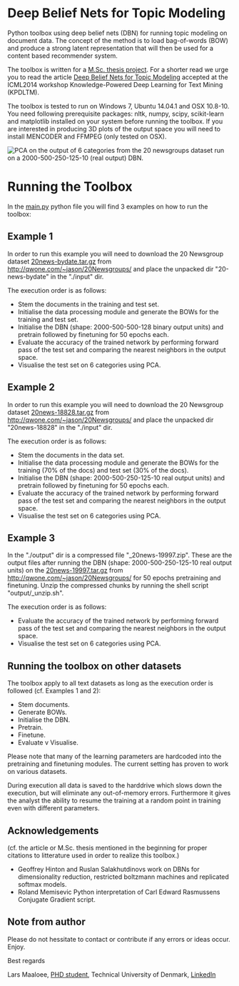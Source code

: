 Deep Belief Nets for Topic Modeling
===================================
Python toolbox using deep belief nets (DBN) for running topic modeling on document data. The concept of the method is to load bag-of-words (BOW) and produce a strong latent representation that will then be used for a content based recommender system.

The toolbox is written for a [M.Sc. thesis project](http://www2.imm.dtu.dk/pubdb/views/publication_details.php?id=6742). For a shorter read we urge you to read the article [Deep Belief Nets for Topic Modeling](http://xxx.tau.ac.il/abs/1501.04325) accepted at the ICML2014 workshop Knowledge-Powered Deep Learning for Text Mining (KPDLTM).

The toolbox is tested to run on Windows 7, Ubuntu 14.04.1 and OSX 10.8-10. You need following prerequisite packages: nltk, numpy, scipy, scikit-learn and matplotlib installed on your system before running the toolbox. If you are interested in producing 3D plots of the output space you will need to install MENCODER and FFMPEG (only tested on OSX).

![PCA on the output of 6 categories from the 20 newsgroups dataset run on a 2000-500-250-125-10 (real output) DBN.](/output/_output_20news.jpg?raw=true "20 newsgroups output")

Running the Toolbox
===================
In the [main.py](main.py) python file you will find 3 examples on how to run the toolbox:

Example 1
---------
In order to run this example you will need to download the 20 Newsgroup dataset [20news-bydate.tar.gz](http://qwone.com/~jason/20Newsgroups/20news-bydate.tar.gz) from http://qwone.com/~jason/20Newsgroups/ and place the unpacked dir "20-news-bydate" in the "./input" dir.

The execution order is as follows:
- Stem the documents in the training and test set.
- Initialise the data processing module and generate the BOWs for the training and test set.
- Initialise the DBN (shape: 2000-500-500-128 binary output units) and pretrain followed by finetuning for 50 epochs each.
- Evaluate the accuracy of the trained network by performing forward pass of the test set and comparing the nearest neighbors in the output space.
- Visualise the test set on 6 categories using PCA.

Example 2
---------
In order to run this example you will need to download the 20 Newsgroup dataset [20news-18828.tar.gz](http://qwone.com/~jason/20Newsgroups/20news-18828.tar.gz) from http://qwone.com/~jason/20Newsgroups/ and place the unpacked dir "20news-18828" in the "./input" dir.

The execution order is as follows:
- Stem the documents in the data set.
- Initialise the data processing module and generate the BOWs for the training (70% of the docs) and test set (30% of the docs).
- Initialise the DBN (shape: 2000-500-250-125-10 real output units) and pretrain followed by finetuning for 50 epochs each.
- Evaluate the accuracy of the trained network by performing forward pass of the test set and comparing the nearest neighbors in the output space.
- Visualise the test set on 6 categories using PCA.

Example 3
---------
In the "./output" dir is a compressed file "_20news-19997.zip". These are the output files after running the DBN (shape: 2000-500-250-125-10 real output units) on the [20news-19997.tar.gz](http://qwone.com/~jason/20Newsgroups/20news-19997.tar.gz) from http://qwone.com/~jason/20Newsgroups/ for 50 epochs pretraining and finetuning. Unzip the compressed chunks by running the shell script "output/_unzip.sh".

The execution order is as follows:
- Evaluate the accuracy of the trained network by performing forward pass of the test set and comparing the nearest neighbors in the output space.
- Visualise the test set on 6 categories using PCA.

Running the toolbox on other datasets
-------------------------------------
The toolbox apply to all text datasets as long as the execution order is followed (cf. Examples 1 and 2):
- Stem documents.
- Generate BOWs.
- Initialise the DBN.
- Pretrain.
- Finetune.
- Evaluate v Visualise.

Please note that many of the learning parameters are hardcoded into the pretraining and finetuning modules. The current setting has proven to work on various datasets.

During execution all data is saved to the harddrive which slows down the execution, but will eliminate any out-of-memory errors. Furthermore it gives the analyst the ability to resume the training at a random point in training even with different parameters.

Acknowledgements
----------------
(cf. the article or M.Sc. thesis mentioned in the beginning for proper citations to litterature used in order to realize this toolbox.)
- Geoffrey Hinton and Ruslan Salakhutdinovs work on DBNs for dimensionality reduction, restricted boltzmann machines and replicated softmax models.
- Roland Memisevic Python interpretation of Carl Edward Rasmussens Conjugate Gradient script.

Note from author
----------------
Please do not hessitate to contact or contribute if any errors or ideas occur. Enjoy.

Best regards

Lars Maaloee, 
[PHD student](http://orbit.dtu.dk/en/persons/lars-maaloee(0ba00555-e860-4036-9d7b-01ec1d76f96d).html), 
Technical University of Denmark, 
[LinkedIn](http://dk.linkedin.com/in/larsmaaloe)


